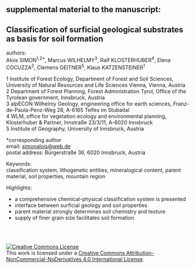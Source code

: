 ## supplemental material to the manuscript:

## Classification of surficial geological substrates as basis for soil formation

authors:   
Alois SIMON<sup>1,2*</sup>, Marcus WILHELMY<sup>3</sup>, Ralf KLOSTERHUBER<sup>4</sup>, Elena COCUZZA<sup>2</sup>, 
Clemens GEITNER<sup>5</sup>, Klaus KATZENSTEINER<sup>1</sup>

1 Institute of Forest Ecology, Department of Forest and Soil Sciences, University of Natural Resources and Life Sciences Vienna, 
Vienna, Austria  
2 Department of Forest Planning, Forest Administration Tyrol, Office of the Tyrolean government, Innsbruck, Austria  
3 alpECON Wilhelmy Geology, engineering office for earth sciences, Franz-de-Paula-Penz-Weg 28, A-6165 Telfes im Stubaital  
4 WLM, office for vegetation ecology and environmental planning, Klosterhuber & Partner, Innstraße 23/3/11, 
A-6020 Innsbruck  
5 Institute of Geography, University of Innsbruck, Austria

*corresponding author   
email: simonalois@web.de  
postal address: Bürgerstraße 36, 6020 Innsbruck, Austria  



Keywords:  
classification system, lithogenetic entities, mineralogical content, parent material, soil properties, mountain region 

Highlights:
-	a comprehensive chemical-physical classification system is presented
-	interface between surficial geology and soil properties
-	parent material strongly determines soil chemistry and texture 
-	supply of finer grain size facilitates soil formation  

<br>
<br>

<a rel="license" href="http://creativecommons.org/licenses/by-nc-nd/4.0/"><img alt="Creative Commons License" style="border-width:0" src="https://i.creativecommons.org/l/by-nc-nd/4.0/88x31.png" /></a><br />This work is licensed under a <a rel="license" href="http://creativecommons.org/licenses/by-nc-nd/4.0/">Creative Commons Attribution-NonCommercial-NoDerivatives 4.0 International License</a>.
